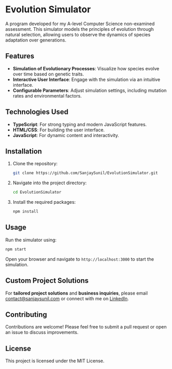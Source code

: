 
# Evolution Simulator

A program developed for my A-level Computer Science non-examined assessment. This simulator models the principles of evolution through natural selection, allowing users to observe the dynamics of species adaptation over generations.

## Features

- **Simulation of Evolutionary Processes**: Visualize how species evolve over time based on genetic traits.
- **Interactive User Interface**: Engage with the simulation via an intuitive interface.
- **Configurable Parameters**: Adjust simulation settings, including mutation rates and environmental factors.

## Technologies Used

- **TypeScript**: For strong typing and modern JavaScript features.
- **HTML/CSS**: For building the user interface.
- **JavaScript**: For dynamic content and interactivity.

## Installation

1. Clone the repository:
   ```bash
   git clone https://github.com/SanjaySunil/EvolutionSimulator.git
   ```
2. Navigate into the project directory:
   ```bash
   cd EvolutionSimulator
   ```
3. Install the required packages:
   ```bash
   npm install
   ```

## Usage

Run the simulator using:
```bash
npm start
```
Open your browser and navigate to `http://localhost:3000` to start the simulation.

## Custom Project Solutions

For **tailored project solutions** and **business inquiries**, please email [contact@sanjaysunil.com](mailto:contact@sanjaysunil.com) or connect with me on [LinkedIn](https://linkedin.com/in/sanjaysunil).

## Contributing

Contributions are welcome! Please feel free to submit a pull request or open an issue to discuss improvements.

## License

This project is licensed under the MIT License.
